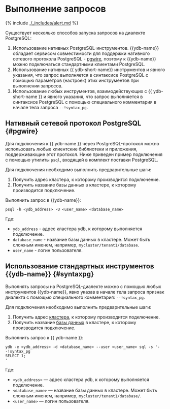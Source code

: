 # Выполнение запросов

{% include [./_includes/alert.md](./_includes/alert_preview.md) %}

Существует несколько способов запуска запросов на диалекте PostgreSQL:
1. Использование нативных PostgreSQL-инструментов. {{ydb-name}} обладает сервисом совместимости для поддержки нативного сетевого протокола PostgreSQL - [pgwire](https://www.postgresql.org/docs/current/protocol.html), поэтому к {{ydb-name}} можно подключаться стандартными клиентами PostgreSQL.
1. Использование нативных {{ ydb-short-name}} инструментов и явного указания, что запрос выполняется в синтаксисе PostgreSQL с помощью параметров (настроек) этих инструментов при выполнении запросов.
1. Использование любых инструментов, взаимодействующих с {{ ydb-short-name }} и явного указания, что запрос выполняется в синтаксисе PostgreSQL с помощью специального комментария в начале тела запроса `--!syntax_pg`.

## Нативный сетевой протокол PostgreSQL {#pgwire}

Для подключения к {{ ydb-name }} через PostgreSQL-протокол можно использовать любые клиентские библиотеки и приложения, поддерживающие этот протокол. Ниже приведен пример подключения с помощью утилиты `psql`, входящей в комплект поставки PostgreSQL.

Для подключения необходимо выполнить предварительные шаги:
1. Получить адрес кластера, к которому производится подключение.
1. Получить название базы данных в кластере, к которому производится подключение.

Выполнить запрос в {{ydb-name}}:

```
psql -h <ydb_address> -U <user_name> <database_name>
```

Где:
- `ydb_address` - адрес кластера ydb, к которому выполняется подключение.
- `database_name` - название базы данных в кластере. Может быть сложным именем, например, `mycluster/tenant1/database`.
- `user_name` - логин пользователя.


## Использование стандартных инструментов {{ydb-name}} {#syntaxpg}

Выполнять запросы на PostgreSQL-диалекте можно с помощью любых инструментов {{ydb-name}}, явно указав в начале тела запроса признак диалекта с помощью специального комментария: `--!syntax_pg`.

Для подключения необходимо выполнить предварительные шаги:
1. Получить адрес [кластера](../concepts/glossary.md#cluster), к которому производится подключение.
1. Получить название [базы данных](../concepts/glossary.md#database) в кластере, к которому производится подключение.

Выполнить запрос к {{ ydb-name }}:

```
ydb -e <ydb_address> -d <database_name> --user <user_name> sql -s '--!syntax_pg
SELECT 1;
'
```

Где:
- `<ydb_address>` — адрес кластера ydb, к которому выполняется подключение.
- `<database_name>` — название базы данных в кластере. Может быть сложным именем, например, `mycluster/tenant1/database/`.
- `<user_name>` — логин пользователя.
